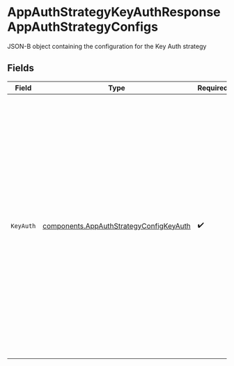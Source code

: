 # AppAuthStrategyKeyAuthResponseAppAuthStrategyConfigs

JSON-B object containing the configuration for the Key Auth strategy


## Fields

| Field                                                                                                                                                                                                                                                                                                                                             | Type                                                                                                                                                                                                                                                                                                                                              | Required                                                                                                                                                                                                                                                                                                                                          | Description                                                                                                                                                                                                                                                                                                                                       |
| ------------------------------------------------------------------------------------------------------------------------------------------------------------------------------------------------------------------------------------------------------------------------------------------------------------------------------------------------- | ------------------------------------------------------------------------------------------------------------------------------------------------------------------------------------------------------------------------------------------------------------------------------------------------------------------------------------------------- | ------------------------------------------------------------------------------------------------------------------------------------------------------------------------------------------------------------------------------------------------------------------------------------------------------------------------------------------------- | ------------------------------------------------------------------------------------------------------------------------------------------------------------------------------------------------------------------------------------------------------------------------------------------------------------------------------------------------- |
| `KeyAuth`                                                                                                                                                                                                                                                                                                                                         | [components.AppAuthStrategyConfigKeyAuth](../../models/components/appauthstrategyconfigkeyauth.md)                                                                                                                                                                                                                                                | :heavy_check_mark:                                                                                                                                                                                                                                                                                                                                | The most basic mode to configure an Application Auth Strategy for an API Product Version. <br/>Using this mode will allow developers to generate API keys that will authenticate their application requests. <br/>Once authenticated, an application will be granted access to any Product Version it is registered for that is configured for Key Auth.<br/> |